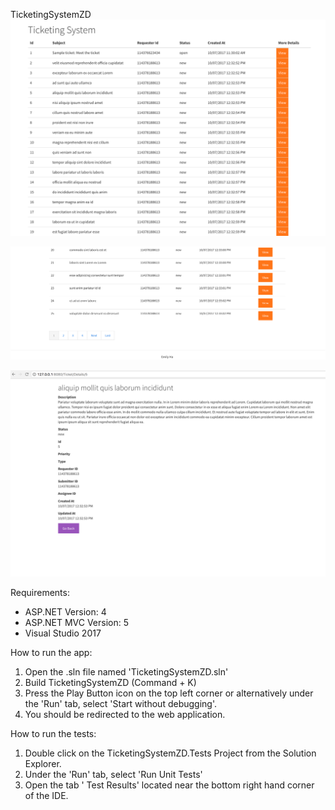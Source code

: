 TicketingSystemZD
![Screenshot](home.png) 


![Screenshot](page.png)

![Screenshot](ticket.png)


Requirements:
- ASP.NET Version: 4
- ASP.NET MVC Version: 5
- Visual Studio 2017

How to run the app:
1. Open the .sln file named 'TicketingSystemZD.sln'
2. Build TicketingSystemZD (Command + K)
3. Press the Play Button icon on the top left corner or alternatively under the 'Run' tab, select 'Start without debugging'.
4. You should be redirected to the web application.

How to run the tests:
1. Double click on the TicketingSystemZD.Tests Project from the Solution Explorer.
2. Under the 'Run' tab, select 'Run Unit Tests'
3. Open the tab ' Test Results' located near the bottom right hand corner of the IDE.

